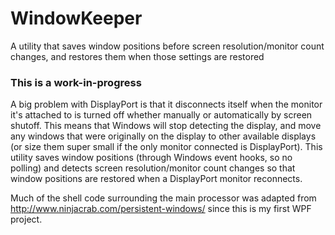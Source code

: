 # WindowKeeper
A utility that saves window positions before screen resolution/monitor count changes, and restores them when those settings are restored

### This is a work-in-progress

A big problem with DisplayPort is that it disconnects itself when the monitor it's attached to is turned off whether manually or automatically by screen shutoff. This means that Windows will stop detecting the display, and move any windows that were originally on the display to other available displays (or size them super small if the only monitor connected is DisplayPort). This utility saves window positions (through Windows event hooks, so no polling) and detects screen resolution/monitor count changes so that window positions are restored when a DisplayPort monitor reconnects.

Much of the shell code surrounding the main processor was adapted from http://www.ninjacrab.com/persistent-windows/ since this is my first WPF project.

